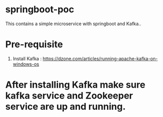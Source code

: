 # springboot-poc
This contains a  simple microservice  with springboot and Kafka..



# Pre-requisite


1) Install Kafka : https://dzone.com/articles/running-apache-kafka-on-windows-os


# After installing Kafka make sure kafka service and Zookeeper service are up and running.





